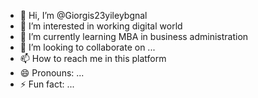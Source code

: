 - 👋 Hi, I’m @Giorgis23yileybgnal
- 👀 I’m interested in working digital world 
- 🌱 I’m currently learning  MBA in business administration 
- 💞️ I’m looking to collaborate on ...
- 📫 How to reach me in this platform 
- 😄 Pronouns: ...
- ⚡ Fun fact: ...

<!---
Giorgis23yileybgnal/Giorgis23yileybgnal is a ✨ special ✨ repository because its `README.md` (this file) appears on your GitHub profile.
You can click the Preview link to take a look at your changes.
--->
